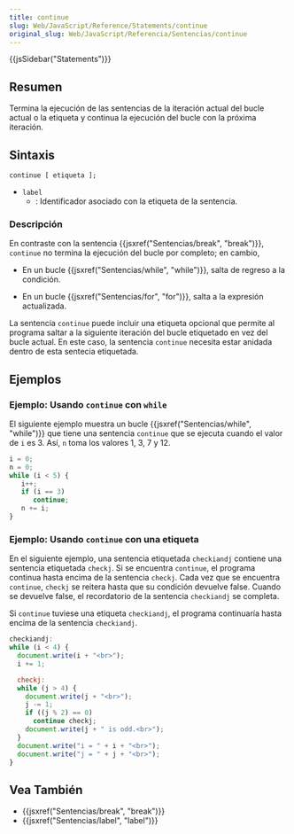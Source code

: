 ```yaml
---
title: continue
slug: Web/JavaScript/Reference/Statements/continue
original_slug: Web/JavaScript/Referencia/Sentencias/continue
---
```


{{jsSidebar("Statements")}}

## Resumen

Termina la ejecución de las sentencias de la iteración actual del bucle actual o la etiqueta y continua la ejecución del bucle con la próxima iteración.

## Sintaxis

```
continue [ etiqueta ];
```

- `label`
  - : Identificador asociado con la etiqueta de la sentencia.

### Descripción

En contraste con la sentencia {{jsxref("Sentencias/break", "break")}}, `continue` no termina la ejecución del bucle por completo; en cambio,

- En un bucle {{jsxref("Sentencias/while", "while")}}, salta de regreso a la condición.

- En un bucle {{jsxref("Sentencias/for", "for")}}, salta a la expresión actualizada.

La sentencia `continue` puede incluir una etiqueta opcional que permite al programa saltar a la siguiente iteración del bucle etiquetado en vez del bucle actual. En este caso, la sentencia `continue` necesita estar anidada dentro de esta sentecia etiquetada.

## Ejemplos

### Ejemplo: Usando `continue` con `while`

El siguiente ejemplo muestra un bucle {{jsxref("Sentencias/while", "while")}} que tiene una sentencia `continue` que se ejecuta cuando el valor de `i` es 3. Así, `n` toma los valores 1, 3, 7 y 12.

```js
i = 0;
n = 0;
while (i < 5) {
   i++;
   if (i == 3)
      continue;
   n += i;
}
```

### Ejemplo: Usando `continue` con una etiqueta

En el siguiente ejemplo, una sentencia etiquetada `checkiandj` contiene una sentencia etiquetada `checkj`. Si se encuentra `continue`, el programa continua hasta encima de la sentencia `checkj`. Cada vez que se encuentra `continue`, `checkj` se reitera hasta que su condición devuelve false. Cuando se devuelve false, el recordatorio de la sentencia `checkiandj` se completa.

Si `continue` tuviese una etiqueta `checkiandj`, el programa continuaría hasta encima de la sentencia `checkiandj`.

```js
checkiandj:
while (i < 4) {
  document.write(i + "<br>");
  i += 1;

  checkj:
  while (j > 4) {
    document.write(j + "<br>");
    j -= 1;
    if ((j % 2) == 0)
      continue checkj;
    document.write(j + " is odd.<br>");
  }
  document.write("i = " + i + "<br>");
  document.write("j = " + j + "<br>");
}
```

## Vea También

- {{jsxref("Sentencias/break", "break")}}
- {{jsxref("Sentencias/label", "label")}}
